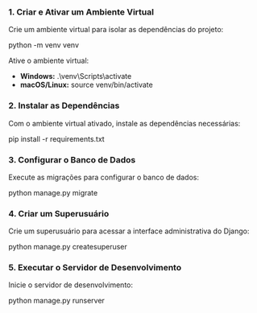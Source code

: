 ### 1. Criar e Ativar um Ambiente Virtual

Crie um ambiente virtual para isolar as dependências do projeto:

python -m venv venv

Ative o ambiente virtual:

- **Windows:**
    .\venv\Scripts\activate
- **macOS/Linux:**
    source venv/bin/activate

### 2. Instalar as Dependências

Com o ambiente virtual ativado, instale as dependências necessárias:

pip install -r requirements.txt

### 3. Configurar o Banco de Dados

Execute as migrações para configurar o banco de dados:

python manage.py migrate

### 4. Criar um Superusuário

Crie um superusuário para acessar a interface administrativa do Django:

python manage.py createsuperuser

### 5. Executar o Servidor de Desenvolvimento

Inicie o servidor de desenvolvimento:

python manage.py runserver

